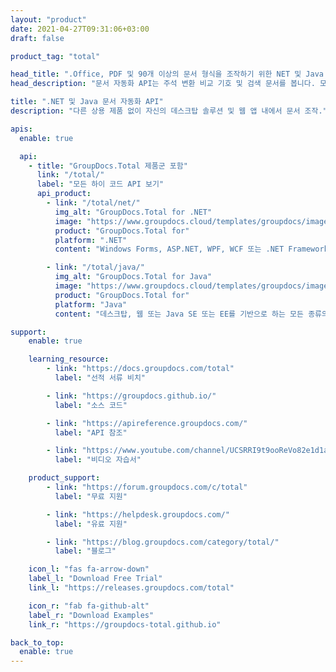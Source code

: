 ```yaml
---
layout: "product"
date: 2021-04-27T09:31:06+03:00
draft: false

product_tag: "total"

head_title: ".Office, PDF 및 90개 이상의 문서 형식을 조작하기 위한 NET 및 Java 라이브러리"
head_description: "문서 자동화 API는 주석 변환 비교 기호 및 검색 문서를 봅니다. 모든 웹 및 데스크탑 문서 관리 시스템에서 사용"

title: ".NET 및 Java 문서 자동화 API"
description: "다른 상용 제품 없이 자신의 데스크탑 솔루션 및 웹 앱 내에서 문서 조작."

apis:
  enable: true

  api:
    - title: "GroupDocs.Total 제품군 포함"
      link: "/total/"
      label: "모든 하이 코드 API 보기"
      api_product:
        - link: "/total/net/"
          img_alt: "GroupDocs.Total for .NET"
          image: "https://www.groupdocs.cloud/templates/groupdocs/images/product-logos/groupdocs-total-net.png"
          product: "GroupDocs.Total for"
          platform: ".NET"
          content: "Windows Forms, ASP.NET, WPF, WCF 또는 .NET Framework 2.0 이상을 기반으로 하는 모든 유형의 응용 프로그램을 대상으로 합니다.."

        - link: "/total/java/"
          img_alt: "GroupDocs.Total for Java"
          image: "https://www.groupdocs.cloud/templates/groupdocs/images/product-logos/groupdocs-total-java.png"
          product: "GroupDocs.Total for"
          platform: "Java"
          content: "데스크탑, 웹 또는 Java SE 또는 EE를 기반으로 하는 모든 종류의 애플리케이션을 위한 기본 Java API."

support:
    enable: true

    learning_resource:
        - link: "https://docs.groupdocs.com/total"
          label: "선적 서류 비치"

        - link: "https://groupdocs.github.io/"
          label: "소스 코드"

        - link: "https://apireference.groupdocs.com/"
          label: "API 참조"

        - link: "https://www.youtube.com/channel/UCSRRI9t9ooReVo82e1d1a0g"
          label: "비디오 자습서"

    product_support:
        - link: "https://forum.groupdocs.com/c/total"
          label: "무료 지원"

        - link: "https://helpdesk.groupdocs.com/"
          label: "유료 지원"

        - link: "https://blog.groupdocs.com/category/total/"
          label: "블로그"

    icon_l: "fas fa-arrow-down"
    label_l: "Download Free Trial"
    link_l: "https://releases.groupdocs.com/total"

    icon_r: "fab fa-github-alt"
    label_r: "Download Examples"
    link_r: "https://groupdocs-total.github.io"

back_to_top:
  enable: true
---
```

